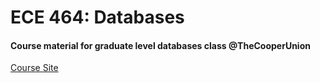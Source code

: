 # ECE 464: Databases

#### Course material for graduate level databases class @TheCooperUnion

[Course Site](http://cooper.edu/engineering/curriculum/courses/ece-464/databases)

